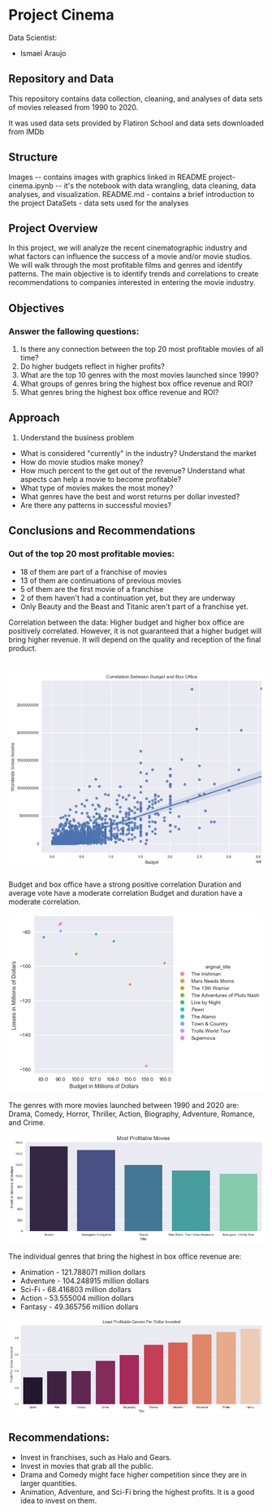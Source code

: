 # Project Cinema
Data Scientist:
- Ismael Araujo


## Repository and Data

This repository contains data collection, cleaning, and analyses of data sets of movies released from 1990 to 2020.

It was used data sets provided by Flatiron School and data sets downloaded from IMDb

## Structure

Images -- contains images with graphics linked in README
project-cinema.ipynb -- it's the notebook with data wrangling, data cleaning, data analyses, and visualization.
README.md - contains a brief introduction to the project
DataSets - data sets used for the analyses


## Project Overview

In this project, we will analyze the recent cinematographic industry and what factors can influence the success of a movie and/or movie studios. We will walk through the most profitable films and genres and identify patterns. The main objective is to identify trends and correlations to create recommendations to companies interested in entering the movie industry.

## Objectives

### Answer the fallowing questions:

1. Is there any connection between the top 20 most profitable movies of all time?
2. Do higher budgets reflect in higher profits?
3. What are the top 10 genres with the most movies launched since 1990?
4. What groups of genres bring the highest box office revenue and ROI?
5. What genres bring the highest box office revenue and ROI?



## Approach
1. Understand the business problem
- What is considered "currently" in the industry?
Understand the market
- How do movie studios make money?
- How much percent to the get out of the revenue?
Understand what aspects can help a movie to become profitable?
- What type of movies makes the most money?
- What genres have the best and worst returns per dollar invested?
- Are there any patterns in successful movies?

## Conclusions and Recommendations

### Out of the top 20 most profitable movies:
- 18 of them are part of a franchise of movies
- 13 of them are continuations of previous movies
- 5 of them are the first movie of a franchise
- 2 of them haven't had a continuation yet, but they are underway
- Only Beauty and the Beast and Titanic aren't part of a franchise yet.

Correlation between the data: 
Higher budget and higher box office are positively correlated. However, it is not guaranteed that a higher budget will bring higher revenue. It will depend on the quality and reception of the final product.

![correlation](https://github.com/Ismaeltrevi/project-cinema/blob/master/Images/regcorr.png)
=======

Budget and box office have a strong positive correlation 
Duration and average vote have a moderate correlation 
Budget and duration have a moderate correlation.

![correlation](https://github.com/Ismaeltrevi/project-cinema/blob/master/Images/budget_vs_box_office.png)

The genres with more movies launched between 1990 and 2020 are:
Drama, Comedy, Horror, Thriller, Action, Biography, Adventure, Romance, and Crime.


![profitable_movies](https://github.com/Ismaeltrevi/project-cinema/blob/master/Images/most_profitable_movies.png)


The individual genres that bring the highest in box office revenue are:
- Animation  -   121.788071 million dollars
- Adventure  -   104.248915 million dollars
- Sci-Fi    -    68.416803 million dollars
- Action    -    53.555004 million dollars
- Fantasy   -    49.365756 million dollars

![profitable_movies](https://github.com/Ismaeltrevi/project-cinema/blob/master/Images/least_profitable_genres.png)

## Recommendations:
- Invest in franchises, such as Halo and Gears.
- Invest in movies that grab all the public.
- Drama and Comedy might face higher competition since they are in larger quantities.
- Animation, Adventure, and Sci-Fi bring the highest profits. It is a good idea to invest on them.
